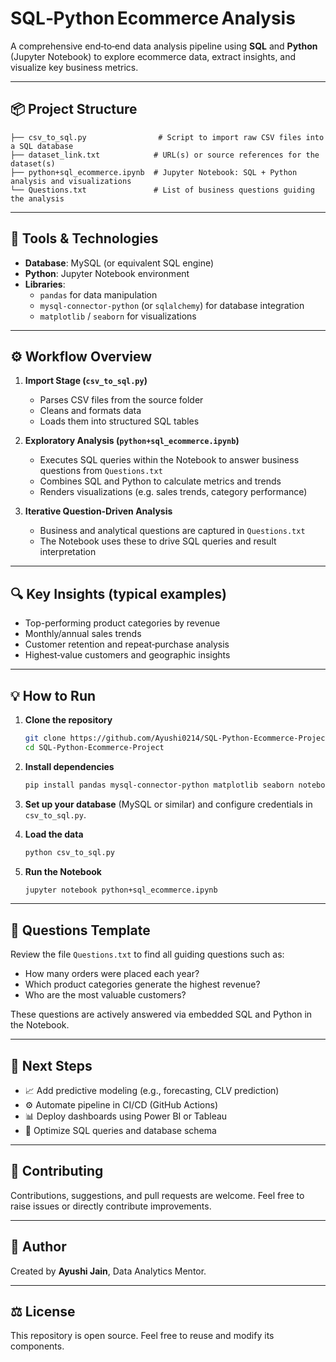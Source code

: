 # SQL‑Python Ecommerce Analysis

A comprehensive end‑to‑end data analysis pipeline using **SQL** and **Python** (Jupyter Notebook) to explore ecommerce data, extract insights, and visualize key business metrics.

---

## 📦 Project Structure

```
├── csv_to_sql.py                # Script to import raw CSV files into a SQL database
├── dataset_link.txt            # URL(s) or source references for the dataset(s)
├── python+sql_ecommerce.ipynb  # Jupyter Notebook: SQL + Python analysis and visualizations
└── Questions.txt               # List of business questions guiding the analysis
```

---

## 🧰 Tools & Technologies

- **Database**: MySQL (or equivalent SQL engine)
- **Python**: Jupyter Notebook environment
- **Libraries**:
  - `pandas` for data manipulation
  - `mysql-connector-python` (or `sqlalchemy`) for database integration
  - `matplotlib` / `seaborn` for visualizations

---

## ⚙️ Workflow Overview

1. **Import Stage (`csv_to_sql.py`)**
   - Parses CSV files from the source folder
   - Cleans and formats data
   - Loads them into structured SQL tables

2. **Exploratory Analysis (`python+sql_ecommerce.ipynb`)**
   - Executes SQL queries within the Notebook to answer business questions from `Questions.txt`
   - Combines SQL and Python to calculate metrics and trends
   - Renders visualizations (e.g. sales trends, category performance)

3. **Iterative Question‑Driven Analysis**
   - Business and analytical questions are captured in `Questions.txt`
   - The Notebook uses these to drive SQL queries and result interpretation

---

## 🔍 Key Insights (typical examples)

- Top-performing product categories by revenue  
- Monthly/annual sales trends  
- Customer retention and repeat‑purchase analysis  
- Highest‑value customers and geographic insights

---

## 💡 How to Run

1. **Clone the repository**  
   ```bash
   git clone https://github.com/Ayushi0214/SQL-Python-Ecommerce-Project.git
   cd SQL-Python-Ecommerce-Project
   ```

2. **Install dependencies**  
   ```bash
   pip install pandas mysql-connector-python matplotlib seaborn notebook
   ```

3. **Set up your database** (MySQL or similar) and configure credentials in `csv_to_sql.py`.

4. **Load the data**  
   ```bash
   python csv_to_sql.py
   ```

5. **Run the Notebook**  
   ```bash
   jupyter notebook python+sql_ecommerce.ipynb
   ```

---

## 📝 Questions Template

Review the file `Questions.txt` to find all guiding questions such as:
- How many orders were placed each year?
- Which product categories generate the highest revenue?
- Who are the most valuable customers?

These questions are actively answered via embedded SQL and Python in the Notebook.

---

## 🚀 Next Steps

- 📈 Add predictive modeling (e.g., forecasting, CLV prediction)  
- ⚙️ Automate pipeline in CI/CD (GitHub Actions)  
- 📊 Deploy dashboards using Power BI or Tableau  
- 🧹 Optimize SQL queries and database schema

---

## 👋 Contributing

Contributions, suggestions, and pull requests are welcome. Feel free to raise issues or directly contribute improvements.

---

## 🧍 Author

Created by **Ayushi Jain**, Data Analytics Mentor.

---

## ⚖️ License

This repository is open source. Feel free to reuse and modify its components.
